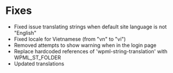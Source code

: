 # Fixes
* Fixed issue translating strings when default site language is not "English"
* Fixed locale for Vietnamese (from "vn" to "vi")
* Removed attempts to show warning when in the login page
* Replace hardcoded references of 'wpml-string-translation' with WPML_ST_FOLDER
* Updated translations